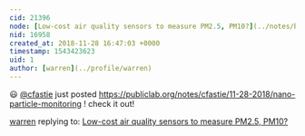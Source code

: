 ```yaml
---
cid: 21396
node: [Low-cost air quality sensors to measure PM2.5, PM10?](../notes/bigmit37/08-18-2018/low-cost-air-quality-sensors-to-measure-pm2-5-pm10)
nid: 16958
created_at: 2018-11-28 16:47:03 +0000
timestamp: 1543423623
uid: 1
author: [warren](../profile/warren)
---
```


😃 [@cfastie](/profile/cfastie) just posted https://publiclab.org/notes/cfastie/11-28-2018/nano-particle-monitoring ! check it out!

[warren](../profile/warren) replying to: [Low-cost air quality sensors to measure PM2.5, PM10?](../notes/bigmit37/08-18-2018/low-cost-air-quality-sensors-to-measure-pm2-5-pm10)

